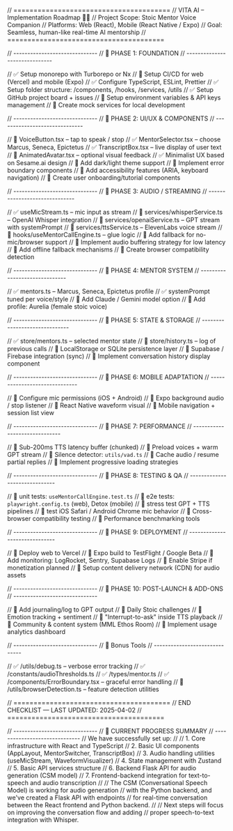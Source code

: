 // =======================================
// VITA AI – Implementation Roadmap 🧠✨
// Project Scope: Stoic Mentor Voice Companion
// Platforms: Web (React), Mobile (React Native / Expo)
// Goal: Seamless, human-like real-time AI mentorship
// =======================================

// ------------------------------
// 🔹 PHASE 1: FOUNDATION
// ------------------------------

// ✅ Setup monorepo with Turborepo or Nx
// 🔲 Setup CI/CD for web (Vercel) and mobile (Expo)
// ✅ Configure TypeScript, ESLint, Prettier
// ✅ Setup folder structure: /components, /hooks, /services, /utils
// ✅ Setup GitHub project board + issues
// 🔲 Setup environment variables & API keys management
// 🔲 Create mock services for local development

// ------------------------------
// 🔹 PHASE 2: UI/UX & COMPONENTS
// ------------------------------

// 🔲 VoiceButton.tsx – tap to speak / stop
// ✅ MentorSelector.tsx – choose Marcus, Seneca, Epictetus
// ✅ TranscriptBox.tsx – live display of user text
// 🔲 AnimatedAvatar.tsx – optional visual feedback
// ✅ Minimalist UX based on Sesame.ai design
// 🔲 Add dark/light theme support
// 🔲 Implement error boundary components
// 🔲 Add accessibility features (ARIA, keyboard navigation)
// 🔲 Create user onboarding/tutorial components

// ------------------------------
// 🔹 PHASE 3: AUDIO / STREAMING
// ------------------------------

// ✅ useMicStream.ts – mic input as stream
// 🔲 services/whisperService.ts – OpenAI Whisper integration
// 🔲 services/openaiService.ts – GPT stream with systemPrompt
// 🔲 services/ttsService.ts – ElevenLabs voice stream
// 🔲 hooks/useMentorCallEngine.ts – glue logic
// 🔲 Add fallback for no-mic/browser support
// 🔲 Implement audio buffering strategy for low latency
// 🔲 Add offline fallback mechanisms
// 🔲 Create browser compatibility detection

// ------------------------------
// 🔹 PHASE 4: MENTOR SYSTEM
// ------------------------------

// ✅ mentors.ts – Marcus, Seneca, Epictetus profile
// ✅ systemPrompt tuned per voice/style
// 🔲 Add Claude / Gemini model option
// 🔲 Add profile: Aurelia (female stoic voice)

// ------------------------------
// 🔹 PHASE 5: STATE & STORAGE
// ------------------------------

// ✅ store/mentors.ts – selected mentor state
// 🔲 store/history.ts – log of previous calls
// 🔲 LocalStorage or SQLite persistence layer
// 🔲 Supabase / Firebase integration (sync)
// 🔲 Implement conversation history display component

// ------------------------------
// 🔹 PHASE 6: MOBILE ADAPTATION
// ------------------------------

// 🔲 Configure mic permissions (iOS + Android)
// 🔲 Expo background audio / stop listener
// 🔲 React Native waveform visual
// 🔲 Mobile navigation + session list view

// ------------------------------
// 🔹 PHASE 7: PERFORMANCE
// ------------------------------

// 🔲 Sub-200ms TTS latency buffer (chunked)
// 🔲 Preload voices + warm GPT stream
// 🔲 Silence detector: `utils/vad.ts`
// 🔲 Cache audio / resume partial replies
// 🔲 Implement progressive loading strategies

// ------------------------------
// 🔹 PHASE 8: TESTING & QA
// ------------------------------

// 🔲 unit tests: `useMentorCallEngine.test.ts`
// 🔲 e2e tests: `playwright.config.ts` (web), Detox (mobile)
// 🔲 stress test GPT + TTS pipelines
// 🔲 test iOS Safari / Android Chrome mic behavior
// 🔲 Cross-browser compatibility testing
// 🔲 Performance benchmarking tools

// ------------------------------
// 🔹 PHASE 9: DEPLOYMENT
// ------------------------------

// 🔲 Deploy web to Vercel
// 🔲 Expo build to TestFlight / Google Beta
// 🔲 Add monitoring: LogRocket, Sentry, Supabase Logs
// 🔲 Enable Stripe if monetization planned
// 🔲 Setup content delivery network (CDN) for audio assets

// ------------------------------
// 🔹 PHASE 10: POST-LAUNCH & ADD-ONS
// ------------------------------

// 🔲 Add journaling/log to GPT output
// 🔲 Daily Stoic challenges
// 🔲 Emotion tracking + sentiment
// 🔲 "Interrupt-to-ask" inside TTS playback
// 🔲 Community & content system (MML Ethos Room)
// 🔲 Implement usage analytics dashboard

// ------------------------------
// 🔹 Bonus Tools
// ------------------------------

// ✅ /utils/debug.ts – verbose error tracking
// ✅ /constants/audioThresholds.ts
// ✅ /types/mentor.ts
// ✅ /components/ErrorBoundary.tsx – graceful error handling
// 🔲 /utils/browserDetection.ts – feature detection utilities

// =======================================
// END CHECKLIST — LAST UPDATED: 2025-04-02
// =======================================

// ------------------------------
// 🔹 CURRENT PROGRESS SUMMARY
// ------------------------------
// We have successfully set up:
// 
// 1. Core infrastructure with React and TypeScript
// 2. Basic UI components (AppLayout, MentorSwitcher, TranscriptBox)
// 3. Audio handling utilities (useMicStream, WaveformVisualizer)
// 4. State management with Zustand
// 5. Basic API services structure
// 6. Backend Flask API for audio generation (CSM model)
// 7. Frontend-backend integration for text-to-speech and audio transcription
// 
// The CSM (Conversational Speech Model) is working for audio generation
// with the Python backend, and we've created a Flask API with endpoints
// for real-time conversation between the React frontend and Python backend.
//
// Next steps will focus on improving the conversation flow and adding
// proper speech-to-text integration with Whisper.

